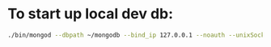 # To start up local dev db:

``` bash
./bin/mongod --dbpath ~/mongodb --bind_ip 127.0.0.1 --noauth --unixSocketPrefix ~/mongodb
```
